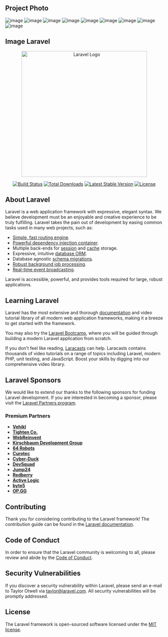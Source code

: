 ## Project Photo

![image](https://github.com/rir7890/Blog_website_using_laravel/assets/98277620/f5b49f80-7877-4535-ad73-94334f7bae57)
![image](https://github.com/rir7890/Blog_website_using_laravel/assets/98277620/b8ca0c41-19d9-4413-9717-adaf095e4a0d)
![image](https://github.com/rir7890/Blog_website_using_laravel/assets/98277620/d9d6c9a4-ac86-408d-806a-688d350036c1)
![image](https://github.com/rir7890/Blog_website_using_laravel/assets/98277620/5b0482fb-66eb-45b8-88c0-04660ae451c7)
![image](https://github.com/rir7890/Blog_website_using_laravel/assets/98277620/c5c2c11d-a4b3-463c-8e30-a58b6d66a73d)
![image](https://github.com/rir7890/Blog_website_using_laravel/assets/98277620/23a71490-b667-4487-8ece-a6ef6380676d)
![image](https://github.com/rir7890/Blog_website_using_laravel/assets/98277620/5bcbce24-5fae-4f84-a0ef-cf0e56974f82)
![image](https://github.com/rir7890/Blog_website_using_laravel/assets/98277620/c6232799-5c90-4cfe-a6d1-9e6c2b52c9ff)
![image](https://github.com/rir7890/Blog_website_using_laravel/assets/98277620/fa40409c-2533-42c9-8fa5-a74f7bc3ee28)



## Image Laravel
<p align="center"><a href="https://laravel.com" target="_blank"><img src="https://raw.githubusercontent.com/laravel/art/master/logo-lockup/5%20SVG/2%20CMYK/1%20Full%20Color/laravel-logolockup-cmyk-red.svg" width="400" alt="Laravel Logo"></a></p>

<p align="center">
<a href="https://github.com/laravel/framework/actions"><img src="https://github.com/laravel/framework/workflows/tests/badge.svg" alt="Build Status"></a>
<a href="https://packagist.org/packages/laravel/framework"><img src="https://img.shields.io/packagist/dt/laravel/framework" alt="Total Downloads"></a>
<a href="https://packagist.org/packages/laravel/framework"><img src="https://img.shields.io/packagist/v/laravel/framework" alt="Latest Stable Version"></a>
<a href="https://packagist.org/packages/laravel/framework"><img src="https://img.shields.io/packagist/l/laravel/framework" alt="License"></a>
</p>

## About Laravel

Laravel is a web application framework with expressive, elegant syntax. We believe development must be an enjoyable and creative experience to be truly fulfilling. Laravel takes the pain out of development by easing common tasks used in many web projects, such as:

- [Simple, fast routing engine](https://laravel.com/docs/routing).
- [Powerful dependency injection container](https://laravel.com/docs/container).
- Multiple back-ends for [session](https://laravel.com/docs/session) and [cache](https://laravel.com/docs/cache) storage.
- Expressive, intuitive [database ORM](https://laravel.com/docs/eloquent).
- Database agnostic [schema migrations](https://laravel.com/docs/migrations).
- [Robust background job processing](https://laravel.com/docs/queues).
- [Real-time event broadcasting](https://laravel.com/docs/broadcasting).

Laravel is accessible, powerful, and provides tools required for large, robust applications.

## Learning Laravel

Laravel has the most extensive and thorough [documentation](https://laravel.com/docs) and video tutorial library of all modern web application frameworks, making it a breeze to get started with the framework.

You may also try the [Laravel Bootcamp](https://bootcamp.laravel.com), where you will be guided through building a modern Laravel application from scratch.

If you don't feel like reading, [Laracasts](https://laracasts.com) can help. Laracasts contains thousands of video tutorials on a range of topics including Laravel, modern PHP, unit testing, and JavaScript. Boost your skills by digging into our comprehensive video library.

## Laravel Sponsors

We would like to extend our thanks to the following sponsors for funding Laravel development. If you are interested in becoming a sponsor, please visit the [Laravel Partners program](https://partners.laravel.com).

### Premium Partners

- **[Vehikl](https://vehikl.com/)**
- **[Tighten Co.](https://tighten.co)**
- **[WebReinvent](https://webreinvent.com/)**
- **[Kirschbaum Development Group](https://kirschbaumdevelopment.com)**
- **[64 Robots](https://64robots.com)**
- **[Curotec](https://www.curotec.com/services/technologies/laravel/)**
- **[Cyber-Duck](https://cyber-duck.co.uk)**
- **[DevSquad](https://devsquad.com/hire-laravel-developers)**
- **[Jump24](https://jump24.co.uk)**
- **[Redberry](https://redberry.international/laravel/)**
- **[Active Logic](https://activelogic.com)**
- **[byte5](https://byte5.de)**
- **[OP.GG](https://op.gg)**

## Contributing

Thank you for considering contributing to the Laravel framework! The contribution guide can be found in the [Laravel documentation](https://laravel.com/docs/contributions).

## Code of Conduct

In order to ensure that the Laravel community is welcoming to all, please review and abide by the [Code of Conduct](https://laravel.com/docs/contributions#code-of-conduct).

## Security Vulnerabilities

If you discover a security vulnerability within Laravel, please send an e-mail to Taylor Otwell via [taylor@laravel.com](mailto:taylor@laravel.com). All security vulnerabilities will be promptly addressed.

## License

The Laravel framework is open-sourced software licensed under the [MIT license](https://opensource.org/licenses/MIT).
